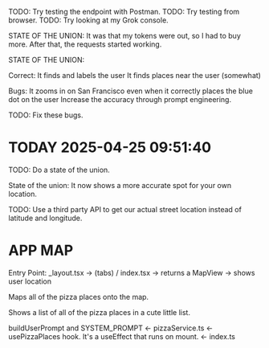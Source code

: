 TODO: Try testing the endpoint with Postman. 
TODO: Try testing from browser. 
TODO: Try looking at my Grok console. 

STATE OF THE UNION: 
It was that my tokens were out, so I had to buy more. After that, the requests started working. 



STATE OF THE UNION: 

Correct: 
It finds and labels the user 
It finds places near the user (somewhat)

Bugs: 
It zooms in on San Francisco even when it correctly places the blue dot on the user
Increase the accuracy through prompt engineering. 

TODO: Fix these bugs. 



# TODAY 2025-04-25 09:51:40

TODO: Do a state of the union. 

State of the union: It now shows a more accurate spot for your own location. 

TODO: Use a third party API to get our actual street location instead of latitude and longitude. 



# APP MAP 

Entry Point: _layout.tsx 
-> 
(tabs) / index.tsx
-> 
returns a MapView
-> 
shows user location 

Maps all of the pizza places onto the map. 

Shows a list of all of the pizza places in a cute little list. 


buildUserPrompt and SYSTEM_PROMPT
<- 
pizzaService.ts
<- 
usePizzaPlaces hook. 
It's a useEffect that runs on mount. 
<- 
index.ts